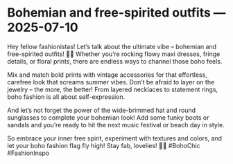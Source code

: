 # Bohemian and free-spirited outfits — 2025-07-10

Hey fellow fashionistas! Let’s talk about the ultimate vibe – bohemian and free-spirited outfits! 🌼✨ Whether you’re rocking flowy maxi dresses, fringe details, or floral prints, there are endless ways to channel those boho feels.

Mix and match bold prints with vintage accessories for that effortless, carefree look that screams summer vibes. Don’t be afraid to layer on the jewelry – the more, the better! From layered necklaces to statement rings, boho fashion is all about self-expression.

And let’s not forget the power of the wide-brimmed hat and round sunglasses to complete your bohemian look! Add some funky boots or sandals and you’re ready to hit the next music festival or beach day in style.

So embrace your inner free spirit, experiment with textures and colors, and let your boho fashion flag fly high! Stay fab, lovelies! 💫🌿 #BohoChic #FashionInspo